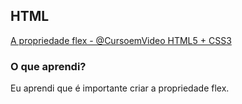 ##  HTML

[A propriedade flex - @CursoemVideo HTML5 + CSS3](https://www.youtube.com/watch?v=JSf4HuF52g0&list=PLHz_AreHm4dn1bAtIJWFrugl5z2Ej_52d&index=12)

### O que aprendi?

Eu aprendi que é importante criar a propriedade flex.